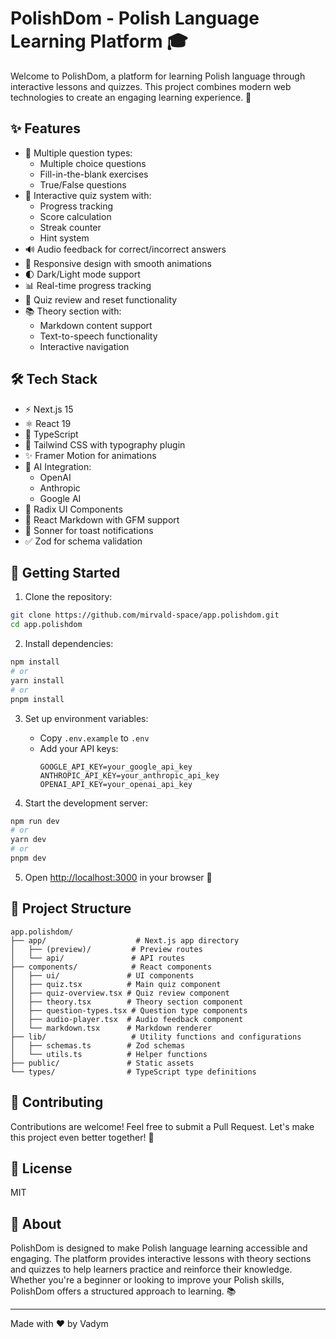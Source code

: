 # PolishDom - Polish Language Learning Platform 🎓

Welcome to PolishDom, a platform for learning Polish language through interactive lessons and quizzes. This project combines modern web technologies to create an engaging learning experience. 🚀

## ✨ Features

- 📝 Multiple question types:
  - Multiple choice questions
  - Fill-in-the-blank exercises
  - True/False questions
- 🎯 Interactive quiz system with:
  - Progress tracking
  - Score calculation
  - Streak counter
  - Hint system
- 🔊 Audio feedback for correct/incorrect answers
- 📱 Responsive design with smooth animations
- 🌓 Dark/Light mode support
- 📊 Real-time progress tracking
- 🔄 Quiz review and reset functionality
- 📚 Theory section with:
  - Markdown content support
  - Text-to-speech functionality
  - Interactive navigation

## 🛠️ Tech Stack

- ⚡ Next.js 15
- ⚛️ React 19
- 📘 TypeScript
- 🎨 Tailwind CSS with typography plugin
- ✨ Framer Motion for animations
- 🤖 AI Integration:
  - OpenAI
  - Anthropic
  - Google AI
- 🎯 Radix UI Components
- 📝 React Markdown with GFM support
- 🔔 Sonner for toast notifications
- ✅ Zod for schema validation

## 🚀 Getting Started

1. Clone the repository:
```bash
git clone https://github.com/mirvald-space/app.polishdom.git
cd app.polishdom
```

2. Install dependencies:
```bash
npm install
# or
yarn install
# or
pnpm install
```

3. Set up environment variables:
   - Copy `.env.example` to `.env`
   - Add your API keys:
     ```
     GOOGLE_API_KEY=your_google_api_key
     ANTHROPIC_API_KEY=your_anthropic_api_key
     OPENAI_API_KEY=your_openai_api_key
     ```

4. Start the development server:
```bash
npm run dev
# or
yarn dev
# or
pnpm dev
```

5. Open [http://localhost:3000](http://localhost:3000) in your browser 🎉

## 📁 Project Structure

```
app.polishdom/
├── app/                    # Next.js app directory
│   ├── (preview)/         # Preview routes
│   └── api/               # API routes
├── components/            # React components
│   ├── ui/               # UI components
│   ├── quiz.tsx          # Main quiz component
│   ├── quiz-overview.tsx # Quiz review component
│   ├── theory.tsx        # Theory section component
│   ├── question-types.tsx # Question type components
│   ├── audio-player.tsx  # Audio feedback component
│   └── markdown.tsx      # Markdown renderer
├── lib/                   # Utility functions and configurations
│   ├── schemas.ts        # Zod schemas
│   └── utils.ts          # Helper functions
├── public/               # Static assets
└── types/                # TypeScript type definitions
```

## 🤝 Contributing

Contributions are welcome! Feel free to submit a Pull Request. Let's make this project even better together! 💪

## 📄 License

MIT

## 🌟 About

PolishDom is designed to make Polish language learning accessible and engaging. The platform provides interactive lessons with theory sections and quizzes to help learners practice and reinforce their knowledge. Whether you're a beginner or looking to improve your Polish skills, PolishDom offers a structured approach to learning. 📚

---
Made with ❤️ by Vadym

